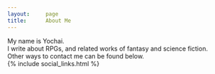 ```yaml
---
layout:     page
title:      About Me
---
```


My name is Yochai.
<br/>
I write about RPGs, and related works of fantasy and science fiction.
<br/>
Other ways to contact me can be found below.
<br/>
{% include social_links.html %}

